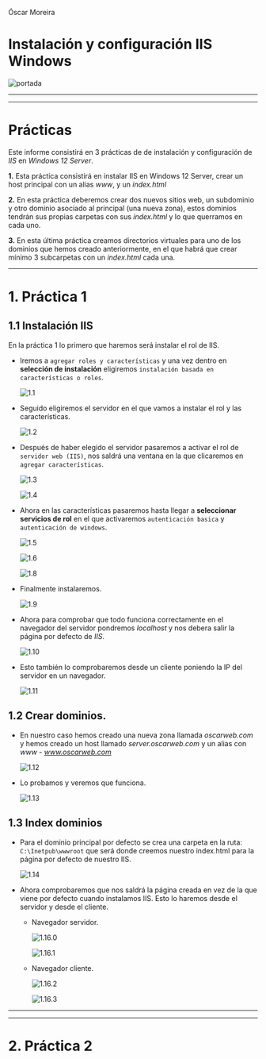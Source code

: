 Óscar Moreira

# Instalación y configuración IIS Windows

![portada](./img/portada.png)

___
___

# Prácticas

Este informe consistirá en 3 prácticas de de instalación y configuración de *IIS* en *Windows 12 Server*.

  **1.** Esta práctica consistirá en instalar IIS en Windows 12 Server, crear un host principal con un alias *www*, y un *index.html*

  **2.** En esta práctica deberemos crear dos nuevos sitios web, un subdominio y otro dominio asociado al principal (una nueva zona), estos dominios tendrán sus propias carpetas con sus *index.html* y lo que querramos en cada uno.

  **3.** En esta última práctica creamos directorios virtuales para uno de los dominios que hemos creado anteriormente, en el que habrá que crear mínimo 3 subcarpetas con un *index.html* cada una.

___

# 1. Práctica 1

## 1.1 Instalación IIS

En la práctica 1 lo primero que haremos será instalar el rol de IIS.

- Iremos a `agregar roles y características` y una vez dentro en **selección de instalación** eligiremos `instalación basada en características o roles`.

  ![1.1](./img/1/1.1.png)

- Seguido eligiremos el servidor en el que vamos a instalar el rol y las características.

  ![1.2](./img/1/1.2.png)

- Después de haber elegido el servidor pasaremos a activar el rol de `servidor web (IIS)`, nos saldrá una ventana en la que clicaremos en `agregar características`.

  ![1.3](./img/1/1.3.png)

  ![1.4](./img/1/1.4.png)

- Ahora en las características pasaremos hasta llegar a **seleccionar servicios de rol** en el que activaremos `autenticación basica` y `autenticación de windows`.

  ![1.5](./img/1/1.5.png)

  ![1.6](./img/1/1.6.png)

  ![1.8](./img/1/1.8.png)

- Finalmente instalaremos.

  ![1.9](./img/1/1.9.png)

- Ahora para comprobar que todo funciona correctamente en el navegador del servidor pondremos *localhost* y nos debera salir la página por defecto de *IIS*.

  ![1.10](./img/1/1.10.png)

- Esto también lo comprobaremos desde un cliente poniendo la IP del servidor en un navegador.

  ![1.11](./img/1/1.11.png)

## 1.2 Crear dominios.

- En nuestro caso hemos creado una nueva zona llamada *oscarweb.com* y hemos creado un host llamado *server.oscarweb.com* y un alias con *www* - *www.oscarweb.com*

  ![1.12](./img/1/1.12.png)

- Lo probamos y veremos que funciona.

  ![1.13](./img/1/1.13.png)

## 1.3 Index dominios

- Para el dominio principal por defecto se crea una carpeta en la ruta: `C:\Inetpub\wwwroot` que será donde creemos nuestro index.html para la página por defecto de nuestro IIS.

  ![1.14](./img/1/1.14.png)

- Ahora comprobaremos que nos saldrá la página creada en vez de la que viene por defecto cuando instalamos IIS. Esto lo haremos desde el servidor y desde el cliente.
  - Navegador servidor.

    ![1.16.0](./img/1/1.16.0.png)

    ![1.16.1](./img/1/1.16.1.png)

  - Navegador cliente.

    ![1.16.2](./img/1/1.16.2.png)

    ![1.16.3](./img/1/1.16.3.png)

___
___

# 2. Práctica 2
